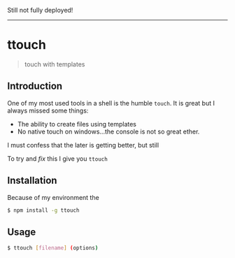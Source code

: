 Still not fully deployed!

___


# ttouch

> touch with templates

## Introduction

One of my most used tools in a shell is the humble ```touch```. It is great but I always missed some things:

* The ability to create files using templates
* No native touch on windows...the console is not so great ether.

I must confess that the later is getting better, but still

To try and _fix_ this I give you ```ttouch```

## Installation

Because of my environment the 

```bash
$ npm install -g ttouch
```

## Usage

```bash
$ ttouch [filename] (options)
```

